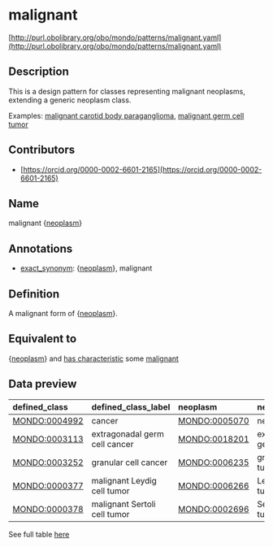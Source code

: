 # malignant 

[http://purl.obolibrary.org/obo/mondo/patterns/malignant.yaml](http://purl.obolibrary.org/obo/mondo/patterns/malignant.yaml)
## Description 

This is a design pattern for classes representing malignant neoplasms, extending a generic neoplasm class.

Examples: [malignant carotid body paraganglioma](http://purl.obolibrary.org/obo/MONDO_0004650), [malignant germ cell tumor](http://purl.obolibrary.org/obo/MONDO_0006290)
## Contributors 
* [https://orcid.org/0000-0002-6601-2165](https://orcid.org/0000-0002-6601-2165) 
## Name 

malignant {[neoplasm](http://www.w3.org/2002/07/owl#Thing)}

## Annotations 

* [exact_synonym](http://www.geneontology.org/formats/oboInOwl#hasExactSynonym): {[neoplasm](http://www.w3.org/2002/07/owl#Thing)}, malignant

## Definition 

A malignant form of {[neoplasm](http://www.w3.org/2002/07/owl#Thing)}.

## Equivalent to 

{[neoplasm](http://www.w3.org/2002/07/owl#Thing)} and [has characteristic](http://purl.obolibrary.org/obo/RO_0000053) some [malignant](http://purl.obolibrary.org/obo/PATO_0002097)

## Data preview 
| defined_class                                | defined_class_label           | neoplasm                                     | neoplasm_label               |
|:---------------------------------------------|:------------------------------|:---------------------------------------------|:-----------------------------|
| [MONDO:0004992](http://purl.obolibrary.org/obo/MONDO_0004992) | cancer                        | [MONDO:0005070](http://purl.obolibrary.org/obo/MONDO_0005070) | neoplasm                     |
| [MONDO:0003113](http://purl.obolibrary.org/obo/MONDO_0003113) | extragonadal germ cell cancer | [MONDO:0018201](http://purl.obolibrary.org/obo/MONDO_0018201) | extragonadal germ cell tumor |
| [MONDO:0003252](http://purl.obolibrary.org/obo/MONDO_0003252) | granular cell cancer          | [MONDO:0006235](http://purl.obolibrary.org/obo/MONDO_0006235) | granular cell tumor          |
| [MONDO:0000377](http://purl.obolibrary.org/obo/MONDO_0000377) | malignant Leydig cell tumor   | [MONDO:0006266](http://purl.obolibrary.org/obo/MONDO_0006266) | Leydig cell tumor            |
| [MONDO:0000378](http://purl.obolibrary.org/obo/MONDO_0000378) | malignant Sertoli cell tumor  | [MONDO:0002696](http://purl.obolibrary.org/obo/MONDO_0002696) | Sertoli cell tumor           |

See full table [here](https://github.com/monarch-initiative/mondo/blob/master/src/patterns/data/matches/malignant.tsv) 
